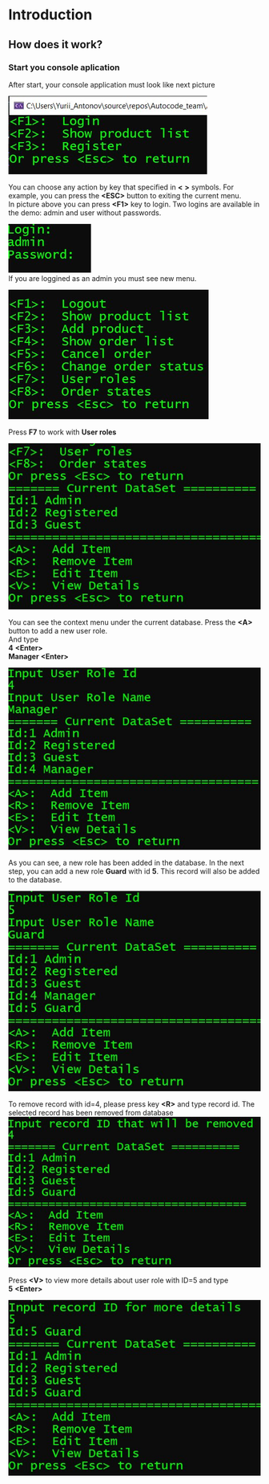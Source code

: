 # Introduction

## How does it work?

### Start you console aplication
After start, your console application must look like next picture  

![Intro 001](Intro_001.jpg)  

You can choose any action by key that specified in **<**  **>** symbols. 
For example, you can press the **\<ESC>** button to exiting the current menu.  
In picture above you can press **\<F1>** key to login. Two logins are available in the demo: admin and user without passwords.  

![Order Status Changes](Intro_002.jpg)  
If you are loggined as an admin you must see new menu.  

![Order Status Changes](Intro_003.jpg)  

Press **F7** to work with **User  roles**  

![Order Status Changes](Intro_004.jpg)  

You can see the context menu under the current database. Press the **\<A>** button to add a new user role.  
And type  
**4** **\<Enter>**  
**Manager** **\<Enter>**  

![Order Status Changes](Intro_005.jpg)  

As you can see, a new role has been added in the database. 
In the next step, you can add a new role **Guard** with id **5**. 
This record will also be added to the database.  

![Order Status Changes](Intro_006.jpg)  

To remove record with id=4, please press key **\<R>**  and type record id.
The selected record has been removed from database  
![Order Status Changes](Intro_007.jpg)  

Press **\<V>** to view more details about user role with ID=5 and type  
**5** **\<Enter>**  

![Order Status Changes](Intro_008.jpg)  







